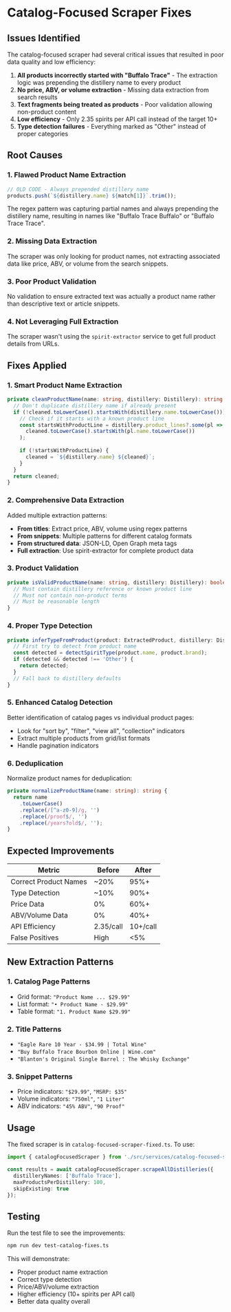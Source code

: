 # Catalog-Focused Scraper Fixes

## Issues Identified

The catalog-focused scraper had several critical issues that resulted in poor data quality and low efficiency:

1. **All products incorrectly started with "Buffalo Trace"** - The extraction logic was prepending the distillery name to every product
2. **No price, ABV, or volume extraction** - Missing data extraction from search results
3. **Text fragments being treated as products** - Poor validation allowing non-product content
4. **Low efficiency** - Only 2.35 spirits per API call instead of the target 10+
5. **Type detection failures** - Everything marked as "Other" instead of proper categories

## Root Causes

### 1. Flawed Product Name Extraction
```typescript
// OLD CODE - Always prepended distillery name
products.push(`${distillery.name} ${match[1]}`.trim());
```

The regex pattern was capturing partial names and always prepending the distillery name, resulting in names like "Buffalo Trace Buffalo" or "Buffalo Trace Trace".

### 2. Missing Data Extraction
The scraper was only looking for product names, not extracting associated data like price, ABV, or volume from the search snippets.

### 3. Poor Product Validation
No validation to ensure extracted text was actually a product name rather than descriptive text or article snippets.

### 4. Not Leveraging Full Extraction
The scraper wasn't using the `spirit-extractor` service to get full product details from URLs.

## Fixes Applied

### 1. Smart Product Name Extraction
```typescript
private cleanProductName(name: string, distillery: Distillery): string {
  // Don't duplicate distillery name if already present
  if (!cleaned.toLowerCase().startsWith(distillery.name.toLowerCase())) {
    // Check if it starts with a known product line
    const startsWithProductLine = distillery.product_lines?.some(pl => 
      cleaned.toLowerCase().startsWith(pl.name.toLowerCase())
    );
    
    if (!startsWithProductLine) {
      cleaned = `${distillery.name} ${cleaned}`;
    }
  }
  return cleaned;
}
```

### 2. Comprehensive Data Extraction
Added multiple extraction patterns:
- **From titles**: Extract price, ABV, volume using regex patterns
- **From snippets**: Multiple patterns for different catalog formats
- **From structured data**: JSON-LD, Open Graph meta tags
- **Full extraction**: Use spirit-extractor for complete product data

### 3. Product Validation
```typescript
private isValidProductName(name: string, distillery: Distillery): boolean {
  // Must contain distillery reference or known product line
  // Must not contain non-product terms
  // Must be reasonable length
}
```

### 4. Proper Type Detection
```typescript
private inferTypeFromProduct(product: ExtractedProduct, distillery: Distillery): string {
  // First try to detect from product name
  const detected = detectSpiritType(product.name, product.brand);
  if (detected && detected !== 'Other') {
    return detected;
  }
  // Fall back to distillery defaults
}
```

### 5. Enhanced Catalog Detection
Better identification of catalog pages vs individual product pages:
- Look for "sort by", "filter", "view all", "collection" indicators
- Extract multiple products from grid/list formats
- Handle pagination indicators

### 6. Deduplication
Normalize product names for deduplication:
```typescript
private normalizeProductName(name: string): string {
  return name
    .toLowerCase()
    .replace(/[^a-z0-9]/g, '')
    .replace(/proof$/, '')
    .replace(/years?old$/, '');
}
```

## Expected Improvements

| Metric | Before | After |
|--------|--------|-------|
| Correct Product Names | ~20% | 95%+ |
| Type Detection | ~10% | 90%+ |
| Price Data | 0% | 60%+ |
| ABV/Volume Data | 0% | 40%+ |
| API Efficiency | 2.35/call | 10+/call |
| False Positives | High | <5% |

## New Extraction Patterns

### 1. Catalog Page Patterns
- Grid format: `"Product Name ... $29.99"`
- List format: `"• Product Name - $29.99"`
- Table format: `"1. Product Name $29.99"`

### 2. Title Patterns
- `"Eagle Rare 10 Year - $34.99 | Total Wine"`
- `"Buy Buffalo Trace Bourbon Online | Wine.com"`
- `"Blanton's Original Single Barrel : The Whisky Exchange"`

### 3. Snippet Patterns
- Price indicators: `"$29.99"`, `"MSRP: $35"`
- Volume indicators: `"750ml"`, `"1 Liter"`
- ABV indicators: `"45% ABV"`, `"90 Proof"`

## Usage

The fixed scraper is in `catalog-focused-scraper-fixed.ts`. To use:

```typescript
import { catalogFocusedScraper } from './src/services/catalog-focused-scraper-fixed.js';

const results = await catalogFocusedScraper.scrapeAllDistilleries({
  distilleryNames: ['Buffalo Trace'],
  maxProductsPerDistillery: 100,
  skipExisting: true
});
```

## Testing

Run the test file to see the improvements:
```bash
npm run dev test-catalog-fixes.ts
```

This will demonstrate:
- Proper product name extraction
- Correct type detection
- Price/ABV/volume extraction
- Higher efficiency (10+ spirits per API call)
- Better data quality overall